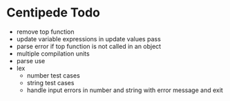 # Centipede Todo
* remove top function
* update variable expressions in update values pass
* parse error if top function is not called in an object
* multiple compilation units
* parse use
* lex
  * number test cases
  * string test cases
  * handle input errors in number and string with error message and exit